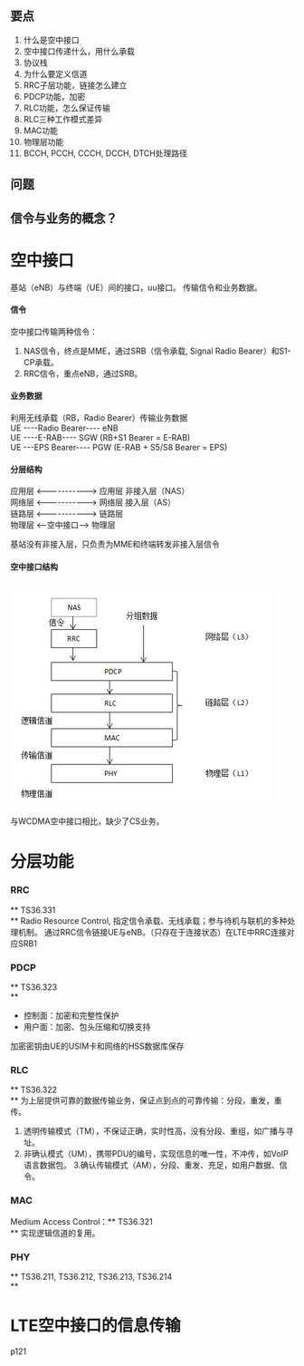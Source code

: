 ## 要点
 1. 什么是空中接口
 2. 空中接口传递什么，用什么承载
 3. 协议栈
 4. 为什么要定义信道
 5. RRC子层功能，链接怎么建立
 6. PDCP功能，加密
 7. RLC功能，怎么保证传输
 8. RLC三种工作模式差异
 9. MAC功能
 10. 物理层功能
 11. BCCH, PCCH, CCCH, DCCH, DTCH处理路径 </br>

## 问题
信令与业务的概念？
----

# 空中接口
基站（eNB）与终端（UE）间的接口，uu接口。 传输信令和业务数据。

#### 信令
空中接口传输两种信令：</br>
1. NAS信令，终点是MME，通过SRB（信令承载, Signal Radio Bearer）和S1-CP承载。
2. RRC信令，重点eNB，通过SRB。

#### 业务数据
利用无线承载（RB，Radio Bearer）传输业务数据</br>
UE ----Radio Bearer---- eNB </br>
UE ----E-RAB---- SGW (RB+S1 Bearer = E-RAB)</br>
UE ---EPS Bearer---- PGW (E-RAB + S5/S8 Bearer = EPS) </br>

#### 分层结构

应用层 <-----------> 应用层  非接入层（NAS） </br>
网络层 <-----------> 网络层  接入层（AS）    </br>
链路层 <-----------> 链路层                 </br>
物理层 <--空中接口--> 物理层

基站没有非接入层，只负责为MME和终端转发非接入层信令

#### 空中接口结构
![空中接口结构](四-LTE空中接口结构.png "空中接口结构")

与WCDMA空中接口相比，缺少了CS业务。

# 分层功能

### RRC
** TS36.331</BR> **
Radio Resource Control, 指定信令承载、无线承载；参与待机与联机的多种处理机制。
通过RRC信令链接UE与eNB。（只存在于连接状态）在LTE中RRC连接对应SRB1

### PDCP
** TS36.323</BR> **
* 控制面：加密和完整性保护
* 用户面：加密、包头压缩和切换支持

加密密钥由UE的USIM卡和网络的HSS数据库保存

### RLC
** TS36.322</BR> **
为上层提供可靠的数据传输业务，保证点到点的可靠传输：分段，重发，重传。
1. 透明传输模式（TM），不保证正确，实时性高，没有分段、重组，如广播与寻址。
2. 非确认模式（UM），携带PDU的编号，实现信息的唯一性，不冲传，如VoIP语言数据包。
3.确认传输模式（AM），分段、重发、充足，如用户数据、信令。

### MAC
Medium Access Control：** TS36.321</br> **
实现逻辑信道的复用。

### PHY
** TS36.211, TS36.212, TS36.213, TS36.214</br> **

# LTE空中接口的信息传输
p121
